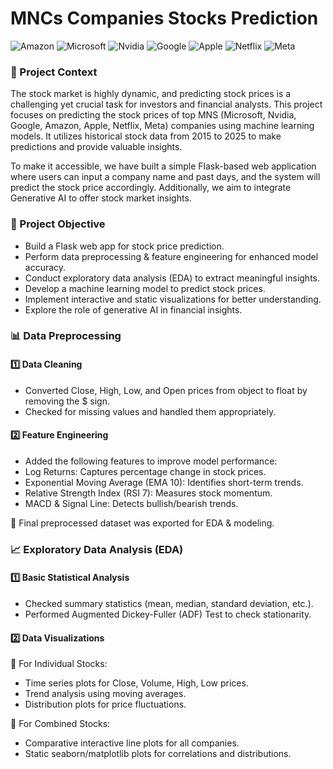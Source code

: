 # MNCs Companies Stocks Prediction

![Amazon](resources/amazon.png) ![Microsoft](resources/microsoft.png) ![Nvidia](resources/nvidia.png) ![Google](resources/google.png) ![Apple](resources/apple.png) ![Netflix](resources/netflix.png) ![Meta](resources/meta.png)

### 📝 Project Context
The stock market is highly dynamic, and predicting stock prices is a challenging yet crucial task for investors and financial analysts. This project focuses on predicting the stock prices of top MNS (Microsoft, Nvidia, Google, Amazon, Apple, Netflix, Meta) companies using machine learning models. It utilizes historical stock data from 2015 to 2025 to make predictions and provide valuable insights.

To make it accessible, we have built a simple Flask-based web application where users can input a company name and past days, and the system will predict the stock price accordingly. Additionally, we aim to integrate Generative AI to offer stock market insights.

### 🎯 Project Objective
- Build a Flask web app for stock price prediction.
- Perform data preprocessing & feature engineering for enhanced model accuracy.
- Conduct exploratory data analysis (EDA) to extract meaningful insights.
- Develop a machine learning model to predict stock prices.
- Implement interactive and static visualizations for better understanding.
- Explore the role of generative AI in financial insights.

### 📊 Data Preprocessing

#### 1️⃣ Data Cleaning
- Converted Close, High, Low, and Open prices from object to float by removing the $ sign.
- Checked for missing values and handled them appropriately.

#### 2️⃣ Feature Engineering
- Added the following features to improve model performance:
- Log Returns: Captures percentage change in stock prices.
- Exponential Moving Average (EMA 10): Identifies short-term trends.
- Relative Strength Index (RSI 7): Measures stock momentum.
- MACD & Signal Line: Detects bullish/bearish trends.

🔹 Final preprocessed dataset was exported for EDA & modeling.

### 📈 Exploratory Data Analysis (EDA)

#### 1️⃣ Basic Statistical Analysis
- Checked summary statistics (mean, median, standard deviation, etc.).
- Performed Augmented Dickey-Fuller (ADF) Test to check stationarity.

#### 2️⃣ Data Visualizations
📌 For Individual Stocks:
- Time series plots for Close, Volume, High, Low prices.
- Trend analysis using moving averages.
- Distribution plots for price fluctuations.

📌 For Combined Stocks:
- Comparative interactive line plots for all companies.
- Static seaborn/matplotlib plots for correlations and distributions.